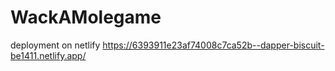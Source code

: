# WackAMolegame


deployment on netlify
https://6393911e23af74008c7ca52b--dapper-biscuit-be1411.netlify.app/
